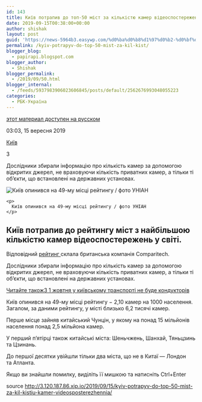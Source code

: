 ```yaml
---
id: 143
title: Київ потрапив до топ-50 міст за кількістю камер відеоспостереження
date: 2019-09-15T00:38:00+00:00
author: shishak
layout: post
guid: 'https://news-5964b3.easywp.com/%d0%ba%d0%b8%d1%97%d0%b2-%d0%bf%d0%be%d1%82%d1%80%d0%b0%d0%bf%d0%b8%d0%b2-%d0%b4%d0%be-%d1%82%d0%be%d0%bf-50-%d0%bc%d1%96%d1%81%d1%82-%d0%b7%d0%b0-%d0%ba%d1%96%d0%bb%d1%8c%d0%ba%d1%96%d1%81%d1%82/'
permalink: /kyiv-potrapyv-do-top-50-mist-za-kil-kist/
blogger_blog:
  - papirapi.blogspot.com
blogger_author:
  - Shishak
blogger_permalink:
  - /2019/09/50.html
blogger_internal:
  - /feeds/5937983906023606845/posts/default/2562676993048055223
categories:
  - РБК-Україна
---
```

<a href="https://www.unian.net/kiev/10685856-kiev-popal-v-top-50-gorodov-po-kolichestvu-kamer-videonablyudeniya.html" rel="alternate">этот материал доступен на русском</a>

<div>
  <p>
    03:03, 15 вересня 2019
  </p>
  
  <p>
    <a href="https://www.unian.ua/kiev">Київ</a>
  </p>
  
  <p>
    <span>3</span>
  </p>
</div>

Дослідники збирали інформацію про кількість камер за&nbsp;допомогою відкритих джерел, не&nbsp;враховуючи кількість приватних камер, а тільки ті об’єкти, що&nbsp;встановлені на&nbsp;державних установах.

<div>
  <div>
    <img alt="Київ опинився на 49-му місці рейтингу / фото УНІАН" src="https://images.unian.net/photos/2019_06/1561217617-9108.jpg?0.8526944402381529" title="Київ опинився на 49-му місці рейтингу / фото УНІАН" /></p> 
    
    <p>
      Київ опинився на 49-му місці рейтингу / фото УНІАН
    </p>
  </div>
  
  <h2>
    Київ&nbsp;потрапив до&nbsp;рейтингу міст з&nbsp;найбільшою кількістю камер відеоспостережень у&nbsp;світі.
  </h2>
  
  <p>
    Відповідний&nbsp;<a href="https://www.comparitech.com/vpn-privacy/the-worlds-most-surveilled-cities/" rel="nofollow noopener noreferrer" target="_blank">рейтинг&nbsp;</a>склала британська компанія Comparitech.
  </p>
  
  <p>
    Дослідники збирали інформацію про кількість камер за&nbsp;допомогою відкритих джерел, не&nbsp;враховуючи кількість приватних камер, а тільки ті об’єкти, що&nbsp;встановлені на&nbsp;державних установах.
  </p>
  
  <p>
    <a target="_blank" data-src="https://images.unian.net/photos/2018_01/thumb_files/205_205_1514893874-5001.jpg" href="https://www.unian.ua/kiev/10676370-z-1-zhovtnya-u-kijivskomu-transporti-ne-bude-konduktoriv.html?utm_source=unian&utm_medium=related_news&utm_campaign=related_news_in_post" rel="noopener noreferrer"><span>Читайте також</span><span>З 1 жовтня у київському транспорті не буде кондукторів</span></a>
  </p>
  
  <p>
    Київ опинився на&nbsp;49-му місці рейтингу − 2,10 камер на&nbsp;1000 населення. Загалом, за&nbsp;даними рейтингу, у місті близько 6,2 тисячі камер.
  </p>
  
  <p>
    Перше місце зайняв китайський Чунцін, у&nbsp;якому на&nbsp;понад 15 мільйонів населення понад 2,5 мільйона камер.
  </p>
  
  <p>
    У&nbsp;перший п’ятірці також китайські міста: Шеньчжень, Шанхай, Тяньцзинь та&nbsp;Цзинань.
  </p>
  
  <p>
    До&nbsp;першої десятки увійшли тільки два міста, що&nbsp;не в&nbsp;Китаї — Лондон та&nbsp;Атланта.
  </p>
</div>

Якщо ви знайшли помилку, видiлiть її мишкою та натисніть Ctrl+Enter

source <http://3.120.187.86.xip.io/2019/09/15/kyiv-potrapyv-do-top-50-mist-za-kil-kistiu-kamer-videosposterezhennia/>